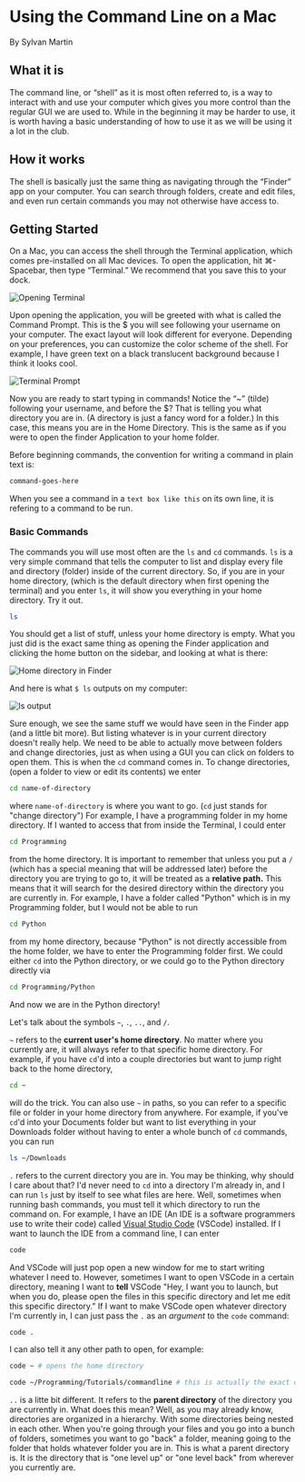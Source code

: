 # Using the Command Line on a Mac

By Sylvan Martin

## What it is

The command line, or “shell” as it is most often referred to, is a way to interact with and use your computer which gives you more control than the regular GUI we are used to. While in the beginning it may be harder to use, it is worth having a basic understanding of how to use it as we will be using it a lot in the club.

## How it works

The shell is basically just the same thing as navigating through the “Finder” app on your computer. You can search through folders, create and edit files, and even run certain commands you may not otherwise have access to.

## Getting Started

On a Mac, you can access the shell through the Terminal application, which comes pre-installed on all Mac devices. To open the application, hit ⌘-Spacebar, then type “Terminal.” We recommend that you save this to your dock.

![Opening Terminal](search.png)

Upon opening the application, you will be greeted with what is called the Command Prompt. This is the $ you will see following your username on your computer. The exact layout will look different for everyone. Depending on your preferences, you can customize the color scheme of the shell. For example, I have green text on a black translucent background because I think it looks cool.

![Terminal Prompt](prompt.png)

Now you are ready to start typing in commands! Notice the “~” (tilde) following your username, and before the $? That is telling you what directory you are in. (A directory is just a fancy word for a folder.) In this case, this means you are in the Home Directory. This is the same as if you were to open the finder Application to your home folder.

Before beginning commands, the convention for writing a command in plain text is:

```bash
command-goes-here
```

When you see a command in a `text box like this` on its own line, it is refering to a command to be run.

### Basic Commands

The commands you will use most often are the `ls` and `cd` commands. `ls` is a very simple command that tells the computer to list and display every file and directory (folder) inside of the current directory. So, if you are in your home directory, (which is the default directory when first opening the terminal) and you enter `ls`, it will show you everything in your home directory. Try it out.

```bash
ls
```

You should get a list of stuff, unless your home directory is empty. What you just did is the exact same thing as opening the Finder application and clicking the home button on the sidebar, and looking at what is there:

![Home directory in Finder](finder_home.png)

And here is what `$ ls` outputs on my computer:

![ls output](ls_output_example.png)

Sure enough, we see the same stuff we would have seen in the Finder app (and a little bit more).
But listing whatever is in your current directory doesn't really help. We need to be able to actually move between folders and change directories, just as when using a GUI you can click on folders to open them. This is when the `cd` command comes in. To change directories, (open a folder to view or edit its contents) we enter

```bash
cd name-of-directory
```

where `name-of-directory` is where you want to go. (`cd` just stands for "change directory") For example, I have a programming folder in my home directory. If I wanted to access that from inside the Terminal, I could enter

```bash
cd Programming
```

from the home directory. It is important to remember that unless you put a `/` (which has a special meaning that will be addressed later) before the directory you are trying to go to, it will be treated as a **relative path.** This means that it will search for the desired directory within the directory you are currently in. For example, I have a folder called "Python" which is in my Programming folder, but I would not be able to run

```bash
cd Python
```

from my home directory, because "Python" is not directly accessible from the home folder, we have to enter the Programming folder first. We could either `cd` into the Python directory, or we could go to the Python directory directly via

```bash
cd Programming/Python
```

And now we are in the Python directory!

Let's talk about the symbols `~`, `.`, `..`, and `/`.

`~` refers to the **current user's home directory**. No matter where you currently are, it will always refer to that specific home directory. For example, if you have `cd`'d into a couple directories but want to jump right back to the home directory,

```bash
cd ~
```

will do the trick. You can also use `~` in paths, so you can refer to a specific file or folder in your home directory from anywhere. For example, if you've `cd`'d into your Documents folder but want to list everything in your Downloads folder without having to enter a whole bunch of `cd` commands, you can run

```bash
ls ~/Downloads
```

`.` refers to the current directory you are in. You may be thinking, why should I care about that? I'd never need to `cd` into a directory I'm already in, and I can run `ls` just by itself to see what files are here. Well, sometimes when running bash commands, you must tell it which directory to run the command on. For example, I have an IDE (An IDE is a software programmers use to write their code) called [Visual Studio Code](https://code.visualstudio.com/) (VSCode) installed. If I want to launch the IDE from a command line, I can enter

```bash
code
```

And VSCode will just pop open a new window for me to start writing whatever I need to. However, sometimes I want to open VSCode in a certain directory, meaning I want to **tell** VSCode "Hey, I want you to launch, but when you do, please open the files in this specific directory and let me edit this specific directory." If I want to make VSCode open whatever directory I'm currently in, I can just pass the `.` as an *argument* to the `code` command:

```bash
code .
```

I can also tell it any other path to open, for example:

```bash
code ~ # opens the home directory
```

```bash
code ~/Programming/Tutorials/commandline # this is actually the exact command I used today to write this
```

`..` is a litte bit different. It refers to the **parent directory** of the directory you are currently in. What does this mean? Well, as you may already know, directories are organized in a hierarchy. With some directories being nested in each other. When you're going through your files and you go into a bunch of folders, sometimes you want to go "back" a folder, meaning going to the folder that holds whatever folder you are in. This is what a parent directory is. It is the directory that is "one level up" or "one level back" from wherever you currently are.